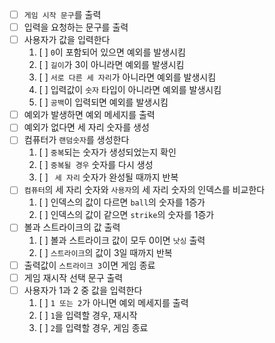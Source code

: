 - [ ] `게임 시작 문구`를 출력
- [ ] 입력을 요청하는 문구를 출력
- [ ] 사용자가 값을 입력한다
    1. [ ] `0`이 포함되어 있으면 예외를 발생시킴
    2. [ ] `길이`가 3이 아니라면 예외를 발생시킴
    3. [ ] `서로 다른 세 자리`가 아니라면 예외를 발생시킴
    4. [ ] 입력값이 `숫자` 타입이 아니라면 예외를 발생시킴
    5. [ ] `공백`이 입력되면 예외를 발생시킴
- [ ] 예외가 발생하면 예외 메세지를 출력
- [ ] 예외가 없다면 세 자리 숫자를 생성
- [ ] 컴퓨터가 `랜덤숫자`를 생성한다
    1. [ ] `중복`되는 숫자가 생성되었는지 확인
    2. [ ] `중복될 경우` 숫자를 다시 생성
    3. [ ] ` 세 자리` 숫자가 완성될 때까지 반복
- [ ] `컴퓨터`의 세 자리 숫자와 `사용자`의 세 자리 숫자의 인덱스를 비교한다
    1. [ ] 인덱스의 값이 다르면 `ball`의 숫자를 1증가
    2. [ ] 인덱스의 값이 같으면 `strike`의 숫자를 1증가
- [ ] 볼과 스트라이크의 값 출력
    1. [ ] 볼과 스트라이크 값이 모두 0이면 `낫싱` 출력
    2. [ ] `스트라이크`의 값이 3일 때까지 반복
- [ ] 출력값이 `스트라이크 3`이면 게임 종료
- [ ] 게임 재시작 선택 문구 출력
- [ ] 사용자가 1과 2 중 값을 입력한다
    1. [ ] `1 또는 2`가 아니면 예외 메세지를 출력
    2. [ ] `1`을 입력할 경우, 재시작
    3. [ ] `2`를 입력할 경우, 게임 종료